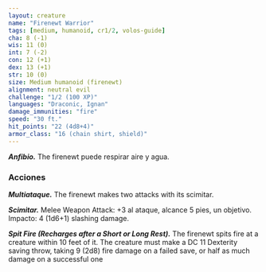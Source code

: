 ```yaml
---
layout: creature
name: "Firenewt Warrior"
tags: [medium, humanoid, cr1/2, volos-guide]
cha: 8 (-1)
wis: 11 (0)
int: 7 (-2)
con: 12 (+1)
dex: 13 (+1)
str: 10 (0)
size: Medium humanoid (firenewt)
alignment: neutral evil
challenge: "1/2 (100 XP)"
languages: "Draconic, Ignan"
damage_immunities: "fire"
speed: "30 ft."
hit_points: "22 (4d8+4)"
armor_class: "16 (chain shirt, shield)"
---
```


***Anfibio.*** The firenewt puede respirar aire y agua.

### Acciones

***Multiataque.*** The firenewt makes two attacks with its scimitar.

***Scimitar.*** Melee Weapon Attack: +3 al ataque, alcance 5 pies, un objetivo. Impacto: 4 (1d6+1) slashing damage.

***Spit Fire (Recharges after a Short or Long Rest).*** The firenewt spits fire at a creature within 10 feet of it. The creature must make a DC 11 Dexterity saving throw, taking 9 (2d8) fire damage on a failed save, or half as much damage on a successful one